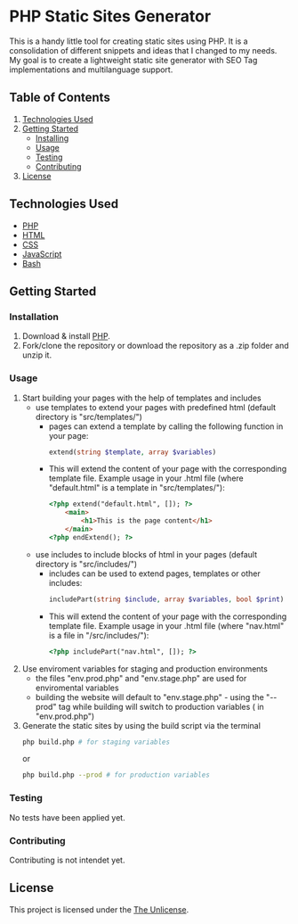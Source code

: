 # PHP Static Sites Generator
This is a handy little tool for creating static sites using PHP. It is a consolidation of different snippets and ideas that I changed to my needs. My goal is to create a lightweight static site generator with SEO Tag implementations and multilanguage support.
## Table of Contents
1. [Technologies Used](#technologies-used)
2. [Getting Started](#getting-started)
    - [Installing](#installing)
    - [Usage](#usage)
    - [Testing](#testing)
    - [Contributing](#contributing)
3. [License](#license)
## Technologies Used
- [PHP](https://www.w3schools.com/php/)
- [HTML](https://www.w3schools.com/html/)
- [CSS](https://www.w3schools.com/css/)
- [JavaScript](https://www.w3schools.com/js/)
- [Bash](https://www.gnu.org/software/bash/manual/bash.html)
## Getting Started
### Installation
1. Download & install [PHP](https://www.php.net/downloads).
1. Fork/clone the repository or download the repository as a .zip folder and unzip it.
### Usage
1. Start building your pages with the help of templates  and includes
    - use templates to extend your pages with predefined html (default directory is "src/templates/")
        - pages can extend a template by calling the following function in your page:
            ```php
            extend(string $template, array $variables)
            ```
        - This will extend the content of your page with the corresponding template file. Example usage in your .html file (where "default.html" is a template in "src/templates/"):
            ```html
            <?php extend("default.html", []); ?>
                <main>
                    <h1>This is the page content</h1>
                </main>
            <?php endExtend(); ?>
            ```
    - use includes to include blocks of html in your pages (default directory is "src/includes/")
        - includes can be used to extend pages, templates or other includes:
            ```php
            includePart(string $include, array $variables, bool $print)
            ```
        - This will extend the content of your page with the corresponding template file. Example usage in your .html file (where "nav.html" is a file in "/src/includes/"):
            ```html
            <?php includePart("nav.html", []); ?> 
            ```
2. Use enviroment variables for staging and production environments
    - the files "env.prod.php" and "env.stage.php" are used for enviromental variables
    - building the website will default to "env.stage.php" - using the "--prod" tag while building will switch to production variables ( in "env.prod.php")
3. Generate the static sites by using the build script via the terminal
    ```bash
    php build.php # for staging variables
    ```
    or
    ```bash
    php build.php --prod # for production variables 
    ```
### Testing
No tests have been applied yet.
### Contributing
Contributing is not intendet yet.
## License
This project is licensed under the [The Unlicense](https://choosealicense.com/licenses/unlicense/).
